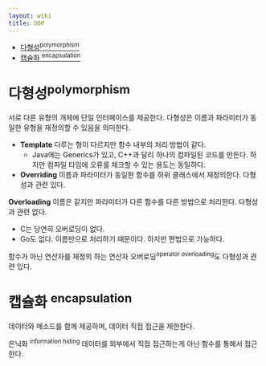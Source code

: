 ```yaml
---
layout: wiki 
title: OOP
---
```


<!-- TOC -->

- [다형성<sup>polymorphism</sup>](#다형성polymorphism)
- [캡슐화 <sup>encapsulation</sup>](#캡슐화-encapsulation)

<!-- /TOC -->

# 다형성<sup>polymorphism</sup>
서로 다른 유형의 개체에 단일 인터페이스를 제공한다. 다형성은 이름과 파라미터가 동일한 유형을 재정의할 수 있음을 의미한다.

* **Template** 다루는 형이 다르지만 함수 내부의 처리 방법이 같다.
    * Java에는 Generics가 있고, C++과 달리 하나의 컴파일된 코드를 만든다. 하지만 컴파일 타임에 오류를 체크할 수 있는 용도는 동일하다.
* **Overriding** 이름과 파라미터가 동일한 함수를 하위 클래스에서 재정의한다. 다형성과 관련 있다.

**Overloading** 이름은 같지만 파라미터가 다른 함수를 다른 방법으로 처리한다. 다형성과 관련 없다.
* C는 당연히 오버로딩이 없다.
* Go도 없다. 이름만으로 처리하기 때문이다. 하지만 편법으로 가능하다.

함수가 아닌 연산자를 재정의 하는 연산자 오버로딩<sup>operator overloading</sup>도 다형성과 관련 있다.

# 캡슐화 <sup>encapsulation</sup>
데이터와 메소드를 함께 제공하며, 데이터 직접 접근을 제한한다.

은닉화 <sup>information hiding</sup> 데이터를 외부에서 직접 접근하는게 아닌 함수를 통해서 접근한다.